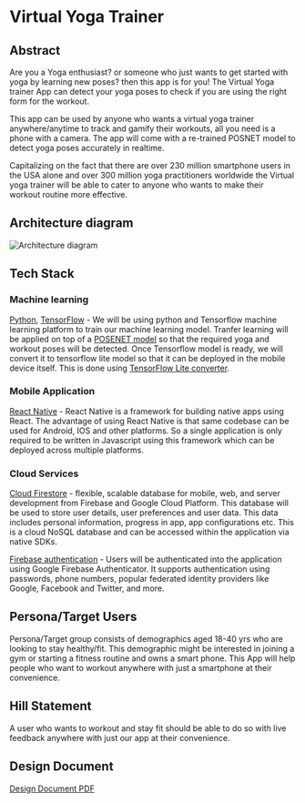 # Virtual Yoga Trainer 

## Abstract
Are you a Yoga enthusiast? or someone who just wants to get started with yoga by learning new poses? then this app is for you! The Virtual Yoga trainer App can detect your yoga poses to check if you are using the right form for the workout. 

This app can be used by anyone who wants a virtual yoga trainer anywhere/anytime to track and gamify their workouts, all you need is a phone with a camera. The app will come with a re-trained POSNET model to detect yoga poses accurately in realtime.

Capitalizing on the fact that there are over 230 million smartphone users in the USA alone and over 300 million yoga practitioners worldwide the Virtual yoga trainer will be able to cater to anyone who wants to make their workout routine more effective. 


## Architecture diagram
![Architecture diagram](https://user-images.githubusercontent.com/18594304/66626073-bc253200-ebab-11e9-8fb9-9b1ac984f09d.png)

## Tech Stack
### Machine learning
[Python](https://www.python.org/), [TensorFlow](https://www.tensorflow.org/) - We will be using python and Tensorflow machine learning platform to train our machine learning model. Tranfer learning will be applied on top of a [POSENET model](https://github.com/tensorflow/tfjs-models/tree/master/posenet) so that the required yoga and workout poses will be detected. Once Tensorflow model is ready, we will convert it to tensorflow lite model so that it can be deployed in the mobile device itself. This is done using [TensorFlow Lite converter](https://www.tensorflow.org/lite/convert).   

### Mobile Application
[React Native](https://facebook.github.io/react-native/) - React Native is a framework for building native apps using React. The advantage of using React Native is that same codebase can be used for Android, IOS and other platforms. So a single application is only required to be written in Javascript using this framework which can be deployed across multiple platforms.

### Cloud Services


[Cloud Firestore](https://firebase.google.com/docs/firestore) - flexible, scalable database for mobile, web, and server development from Firebase and Google Cloud Platform. This database will be used to store user details, user preferences and user data. This data includes personal information, progress in app, app configurations etc. This is a cloud NoSQL database and can be accessed within the application via native SDKs.

[Firebase authentication](https://firebase.google.com/docs/auth) - Users will be authenticated into the application using Google Firebase Authenticator. It supports authentication using passwords, phone numbers, popular federated identity providers like Google, Facebook and Twitter, and more.

## Persona/Target Users
Persona/Target group consists of demographics aged 18-40 yrs who are looking to stay healthy/fit. This demographic might be interested in joining a gym or starting a fitness routine and owns a smart phone. This App will help people who want to workout anywhere with just a smartphone at their convenience.

## Hill Statement
A user who wants to workout and stay fit should be able to do so with live feedback anywhere with just our app at their convenience.

## Design Document
[Design Document PDF](https://github.com/SJSUFall2019-CMPE272/Virtual-Yoga-Trainer/blob/master/design/Design_doc.pdf)
